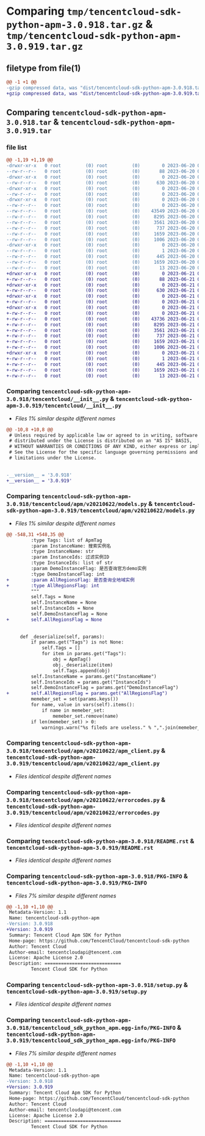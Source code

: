 # Comparing `tmp/tencentcloud-sdk-python-apm-3.0.918.tar.gz` & `tmp/tencentcloud-sdk-python-apm-3.0.919.tar.gz`

## filetype from file(1)

```diff
@@ -1 +1 @@
-gzip compressed data, was "dist/tencentcloud-sdk-python-apm-3.0.918.tar", last modified: Tue Jun 20 02:32:51 2023, max compression
+gzip compressed data, was "dist/tencentcloud-sdk-python-apm-3.0.919.tar", last modified: Wed Jun 21 00:17:13 2023, max compression
```

## Comparing `tencentcloud-sdk-python-apm-3.0.918.tar` & `tencentcloud-sdk-python-apm-3.0.919.tar`

### file list

```diff
@@ -1,19 +1,19 @@
-drwxr-xr-x   0 root         (0) root         (0)        0 2023-06-20 02:32:51.000000 tencentcloud-sdk-python-apm-3.0.918/
--rw-r--r--   0 root         (0) root         (0)       88 2023-06-20 02:32:51.000000 tencentcloud-sdk-python-apm-3.0.918/setup.cfg
-drwxr-xr-x   0 root         (0) root         (0)        0 2023-06-20 02:32:51.000000 tencentcloud-sdk-python-apm-3.0.918/tencentcloud/
--rw-r--r--   0 root         (0) root         (0)      630 2023-06-20 02:32:51.000000 tencentcloud-sdk-python-apm-3.0.918/tencentcloud/__init__.py
-drwxr-xr-x   0 root         (0) root         (0)        0 2023-06-20 02:32:51.000000 tencentcloud-sdk-python-apm-3.0.918/tencentcloud/apm/
--rw-r--r--   0 root         (0) root         (0)        0 2023-06-20 02:32:51.000000 tencentcloud-sdk-python-apm-3.0.918/tencentcloud/apm/__init__.py
-drwxr-xr-x   0 root         (0) root         (0)        0 2023-06-20 02:32:51.000000 tencentcloud-sdk-python-apm-3.0.918/tencentcloud/apm/v20210622/
--rw-r--r--   0 root         (0) root         (0)        0 2023-06-20 02:32:51.000000 tencentcloud-sdk-python-apm-3.0.918/tencentcloud/apm/v20210622/__init__.py
--rw-r--r--   0 root         (0) root         (0)    43549 2023-06-20 02:32:51.000000 tencentcloud-sdk-python-apm-3.0.918/tencentcloud/apm/v20210622/models.py
--rw-r--r--   0 root         (0) root         (0)     8295 2023-06-20 02:32:51.000000 tencentcloud-sdk-python-apm-3.0.918/tencentcloud/apm/v20210622/apm_client.py
--rw-r--r--   0 root         (0) root         (0)     3561 2023-06-20 02:32:51.000000 tencentcloud-sdk-python-apm-3.0.918/tencentcloud/apm/v20210622/errorcodes.py
--rw-r--r--   0 root         (0) root         (0)      737 2023-06-20 02:32:51.000000 tencentcloud-sdk-python-apm-3.0.918/README.rst
--rw-r--r--   0 root         (0) root         (0)     1659 2023-06-20 02:32:51.000000 tencentcloud-sdk-python-apm-3.0.918/PKG-INFO
--rw-r--r--   0 root         (0) root         (0)     1006 2023-06-20 02:32:51.000000 tencentcloud-sdk-python-apm-3.0.918/setup.py
-drwxr-xr-x   0 root         (0) root         (0)        0 2023-06-20 02:32:51.000000 tencentcloud-sdk-python-apm-3.0.918/tencentcloud_sdk_python_apm.egg-info/
--rw-r--r--   0 root         (0) root         (0)        1 2023-06-20 02:32:51.000000 tencentcloud-sdk-python-apm-3.0.918/tencentcloud_sdk_python_apm.egg-info/dependency_links.txt
--rw-r--r--   0 root         (0) root         (0)      445 2023-06-20 02:32:51.000000 tencentcloud-sdk-python-apm-3.0.918/tencentcloud_sdk_python_apm.egg-info/SOURCES.txt
--rw-r--r--   0 root         (0) root         (0)     1659 2023-06-20 02:32:51.000000 tencentcloud-sdk-python-apm-3.0.918/tencentcloud_sdk_python_apm.egg-info/PKG-INFO
--rw-r--r--   0 root         (0) root         (0)       13 2023-06-20 02:32:51.000000 tencentcloud-sdk-python-apm-3.0.918/tencentcloud_sdk_python_apm.egg-info/top_level.txt
+drwxr-xr-x   0 root         (0) root         (0)        0 2023-06-21 00:17:13.000000 tencentcloud-sdk-python-apm-3.0.919/
+-rw-r--r--   0 root         (0) root         (0)       88 2023-06-21 00:17:13.000000 tencentcloud-sdk-python-apm-3.0.919/setup.cfg
+drwxr-xr-x   0 root         (0) root         (0)        0 2023-06-21 00:17:13.000000 tencentcloud-sdk-python-apm-3.0.919/tencentcloud/
+-rw-r--r--   0 root         (0) root         (0)      630 2023-06-21 00:17:13.000000 tencentcloud-sdk-python-apm-3.0.919/tencentcloud/__init__.py
+drwxr-xr-x   0 root         (0) root         (0)        0 2023-06-21 00:17:13.000000 tencentcloud-sdk-python-apm-3.0.919/tencentcloud/apm/
+-rw-r--r--   0 root         (0) root         (0)        0 2023-06-21 00:17:13.000000 tencentcloud-sdk-python-apm-3.0.919/tencentcloud/apm/__init__.py
+drwxr-xr-x   0 root         (0) root         (0)        0 2023-06-21 00:17:13.000000 tencentcloud-sdk-python-apm-3.0.919/tencentcloud/apm/v20210622/
+-rw-r--r--   0 root         (0) root         (0)        0 2023-06-21 00:17:13.000000 tencentcloud-sdk-python-apm-3.0.919/tencentcloud/apm/v20210622/__init__.py
+-rw-r--r--   0 root         (0) root         (0)    43736 2023-06-21 00:17:13.000000 tencentcloud-sdk-python-apm-3.0.919/tencentcloud/apm/v20210622/models.py
+-rw-r--r--   0 root         (0) root         (0)     8295 2023-06-21 00:17:13.000000 tencentcloud-sdk-python-apm-3.0.919/tencentcloud/apm/v20210622/apm_client.py
+-rw-r--r--   0 root         (0) root         (0)     3561 2023-06-21 00:17:13.000000 tencentcloud-sdk-python-apm-3.0.919/tencentcloud/apm/v20210622/errorcodes.py
+-rw-r--r--   0 root         (0) root         (0)      737 2023-06-21 00:17:13.000000 tencentcloud-sdk-python-apm-3.0.919/README.rst
+-rw-r--r--   0 root         (0) root         (0)     1659 2023-06-21 00:17:13.000000 tencentcloud-sdk-python-apm-3.0.919/PKG-INFO
+-rw-r--r--   0 root         (0) root         (0)     1006 2023-06-21 00:17:13.000000 tencentcloud-sdk-python-apm-3.0.919/setup.py
+drwxr-xr-x   0 root         (0) root         (0)        0 2023-06-21 00:17:13.000000 tencentcloud-sdk-python-apm-3.0.919/tencentcloud_sdk_python_apm.egg-info/
+-rw-r--r--   0 root         (0) root         (0)        1 2023-06-21 00:17:13.000000 tencentcloud-sdk-python-apm-3.0.919/tencentcloud_sdk_python_apm.egg-info/dependency_links.txt
+-rw-r--r--   0 root         (0) root         (0)      445 2023-06-21 00:17:13.000000 tencentcloud-sdk-python-apm-3.0.919/tencentcloud_sdk_python_apm.egg-info/SOURCES.txt
+-rw-r--r--   0 root         (0) root         (0)     1659 2023-06-21 00:17:13.000000 tencentcloud-sdk-python-apm-3.0.919/tencentcloud_sdk_python_apm.egg-info/PKG-INFO
+-rw-r--r--   0 root         (0) root         (0)       13 2023-06-21 00:17:13.000000 tencentcloud-sdk-python-apm-3.0.919/tencentcloud_sdk_python_apm.egg-info/top_level.txt
```

### Comparing `tencentcloud-sdk-python-apm-3.0.918/tencentcloud/__init__.py` & `tencentcloud-sdk-python-apm-3.0.919/tencentcloud/__init__.py`

 * *Files 1% similar despite different names*

```diff
@@ -10,8 +10,8 @@
 # Unless required by applicable law or agreed to in writing, software
 # distributed under the License is distributed on an "AS IS" BASIS,
 # WITHOUT WARRANTIES OR CONDITIONS OF ANY KIND, either express or implied.
 # See the License for the specific language governing permissions and
 # limitations under the License.
 
 
-__version__ = '3.0.918'
+__version__ = '3.0.919'
```

### Comparing `tencentcloud-sdk-python-apm-3.0.918/tencentcloud/apm/v20210622/models.py` & `tencentcloud-sdk-python-apm-3.0.919/tencentcloud/apm/v20210622/models.py`

 * *Files 1% similar despite different names*

```diff
@@ -548,31 +548,35 @@
         :type Tags: list of ApmTag
         :param InstanceName: 搜索实例名
         :type InstanceName: str
         :param InstanceIds: 过滤实例ID
         :type InstanceIds: list of str
         :param DemoInstanceFlag: 是否查询官方demo实例
         :type DemoInstanceFlag: int
+        :param AllRegionsFlag: 是否查询全地域实例
+        :type AllRegionsFlag: int
         """
         self.Tags = None
         self.InstanceName = None
         self.InstanceIds = None
         self.DemoInstanceFlag = None
+        self.AllRegionsFlag = None
 
 
     def _deserialize(self, params):
         if params.get("Tags") is not None:
             self.Tags = []
             for item in params.get("Tags"):
                 obj = ApmTag()
                 obj._deserialize(item)
                 self.Tags.append(obj)
         self.InstanceName = params.get("InstanceName")
         self.InstanceIds = params.get("InstanceIds")
         self.DemoInstanceFlag = params.get("DemoInstanceFlag")
+        self.AllRegionsFlag = params.get("AllRegionsFlag")
         memeber_set = set(params.keys())
         for name, value in vars(self).items():
             if name in memeber_set:
                 memeber_set.remove(name)
         if len(memeber_set) > 0:
             warnings.warn("%s fileds are useless." % ",".join(memeber_set))
```

### Comparing `tencentcloud-sdk-python-apm-3.0.918/tencentcloud/apm/v20210622/apm_client.py` & `tencentcloud-sdk-python-apm-3.0.919/tencentcloud/apm/v20210622/apm_client.py`

 * *Files identical despite different names*

### Comparing `tencentcloud-sdk-python-apm-3.0.918/tencentcloud/apm/v20210622/errorcodes.py` & `tencentcloud-sdk-python-apm-3.0.919/tencentcloud/apm/v20210622/errorcodes.py`

 * *Files identical despite different names*

### Comparing `tencentcloud-sdk-python-apm-3.0.918/README.rst` & `tencentcloud-sdk-python-apm-3.0.919/README.rst`

 * *Files identical despite different names*

### Comparing `tencentcloud-sdk-python-apm-3.0.918/PKG-INFO` & `tencentcloud-sdk-python-apm-3.0.919/PKG-INFO`

 * *Files 7% similar despite different names*

```diff
@@ -1,10 +1,10 @@
 Metadata-Version: 1.1
 Name: tencentcloud-sdk-python-apm
-Version: 3.0.918
+Version: 3.0.919
 Summary: Tencent Cloud Apm SDK for Python
 Home-page: https://github.com/TencentCloud/tencentcloud-sdk-python
 Author: Tencent Cloud
 Author-email: tencentcloudapi@tencent.com
 License: Apache License 2.0
 Description: ============================
         Tencent Cloud SDK for Python
```

### Comparing `tencentcloud-sdk-python-apm-3.0.918/setup.py` & `tencentcloud-sdk-python-apm-3.0.919/setup.py`

 * *Files identical despite different names*

### Comparing `tencentcloud-sdk-python-apm-3.0.918/tencentcloud_sdk_python_apm.egg-info/PKG-INFO` & `tencentcloud-sdk-python-apm-3.0.919/tencentcloud_sdk_python_apm.egg-info/PKG-INFO`

 * *Files 7% similar despite different names*

```diff
@@ -1,10 +1,10 @@
 Metadata-Version: 1.1
 Name: tencentcloud-sdk-python-apm
-Version: 3.0.918
+Version: 3.0.919
 Summary: Tencent Cloud Apm SDK for Python
 Home-page: https://github.com/TencentCloud/tencentcloud-sdk-python
 Author: Tencent Cloud
 Author-email: tencentcloudapi@tencent.com
 License: Apache License 2.0
 Description: ============================
         Tencent Cloud SDK for Python
```

